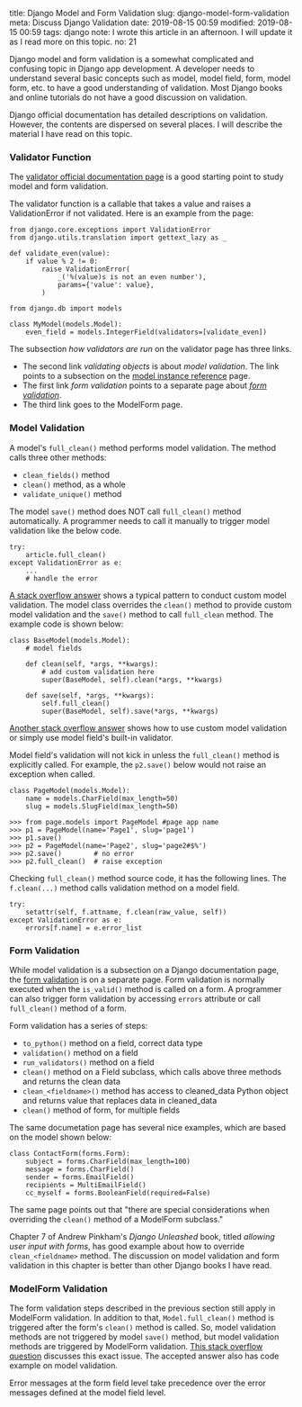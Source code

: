 title: Django Model and Form Validation
slug: django-model-form-validation
meta: Discuss Django Validation
date: 2019-08-15 00:59
modified: 2019-08-15 00:59
tags: django
note: I wrote this article in an afternoon. I will update it as I read more on this topic. 
no: 21
 

Django model and form validation is a somewhat complicated and 
confusing topic in Django app development.  A developer needs to understand 
several basic concepts such as model, model field, form, model form, etc. to 
have a good understanding of validation.  Most Django books and online tutorials 
do not have a good discussion on validation. 

Django official documentation has detailed descriptions on validation. 
However, the contents are dispersed on several places.  I will describe the 
material I have read on this topic. 

### Validator Function

The 
[validator official documentation page](https://docs.djangoproject.com/en/2.2/ref/validators/#django.core.validators.EmailValidator) 
is a good starting point to study model and form validation. 

The validator function is a callable that takes a value and raises a 
ValidationError if not validated. Here is an example from the page:

```
from django.core.exceptions import ValidationError
from django.utils.translation import gettext_lazy as _

def validate_even(value):
    if value % 2 != 0:
        raise ValidationError(
            _('%(value)s is not an even number'),
            params={'value': value},
        )

from django.db import models

class MyModel(models.Model):
    even_field = models.IntegerField(validators=[validate_even])
```

The subsection *how validators are run* on the validator
page has three links. 

* The second link *validating objects* is about 
*model validation*.  The link points to a subsection on the 
[model instance reference](https://docs.djangoproject.com/en/2.2/ref/models/instances/#validating-objects) 
page. 
* The first link *form validation* points 
to a separate page about 
[*form validation*](https://docs.djangoproject.com/en/2.2/ref/forms/validation/). 
* The third link goes to the ModelForm page. 

### Model Validation

A model's `full_clean()` method performs model validation. The method calls 
three other methods:

* `clean_fields()` method
* `clean()` method, as a whole
* `validate_unique()` method

The model `save()` method does NOT call `full_clean()` method automatically. 
A programmer needs to call it manually to trigger model validation like 
the below code.

```
try:
    article.full_clean()
except ValidationError as e:
    ...
    # handle the error
``` 

[A stack overflow answer](https://stackoverflow.com/questions/7366363/adding-custom-django-model-validation) 
shows a typical pattern to conduct custom model validation. The model class overrides the 
`clean()` method to provide custom model validation and the `save()` method 
to call `full_clean` method.  The example code is shown below:

```
class BaseModel(models.Model):
    # model fields 

    def clean(self, *args, **kwargs):
        # add custom validation here
        super(BaseModel, self).clean(*args, **kwargs)

    def save(self, *args, **kwargs):
        self.full_clean()
        super(BaseModel, self).save(*args, **kwargs)
```

[Another stack overflow answer](https://stackoverflow.com/questions/42003866/django-validation-at-model-not-forms-level) 
shows how to use custom model validation or simply use model field's built-in 
validator.

Model field's validation will not kick in unless the `full_clean()` method 
is explicitly called. For example, the `p2.save()` below would not raise an 
exception when called. 

```
class PageModel(models.Model):
    name = models.CharField(max_length=50)
    slug = models.SlugField(max_length=50)

>>> from page.models import PageModel #page app name
>>> p1 = PageModel(name='Page1', slug='page1')
>>> p1.save()
>>> p2 = PageModel(name='Page2', slug='page2#$%')
>>> p2.save()        # no error
>>> p2.full_clean()  # raise exception
```

Checking `full_clean()` method source code, it has the following lines. 
The `f.clean(...)` method calls validation method on a model field.

```
try:
    setattr(self, f.attname, f.clean(raw_value, self))
except ValidationError as e:
    errors[f.name] = e.error_list
```

### Form Validation

While model validation is a subsection on a Django documentation page, the 
[form validation](https://docs.djangoproject.com/en/2.2/ref/forms/validation/) 
is on a separate page. Form validation is normally executed when the `is_valid()` 
method is called on a form. A programmer can also trigger form validation 
by accessing `errors` attribute or call `full_clean()` method of a form.

Form validation has a series of steps:

* `to_python()` method on a field, correct data type
* `validation()` method on a field
* `run_validators()` method on a field
* `clean()` method on a Field subclass, which calls above three methods and returns the clean data
* `clean_<fieldname>()` method has access to cleaned\_data Python object and returns value that replaces data in cleaned\_data
* `clean()` method of form, for multiple fields

The same documetation page has several nice examples, which are based on the 
model shown below:

```
class ContactForm(forms.Form):
    subject = forms.CharField(max_length=100)
    message = forms.CharField()
    sender = forms.EmailField()
    recipients = MultiEmailField()
    cc_myself = forms.BooleanField(required=False)
```

The same page points out that "there are special considerations when overriding 
the `clean()` method of a ModelForm subclass."

Chapter 7 of Andrew Pinkham's *Django Unleashed* book, titled *allowing user 
input with forms*, has good example about how to override `clean_<fieldname>` 
method. The discussion on model validation and form validation in this chapter 
is better than other Django books I have read.  

### ModelForm Validation

The form validation steps described in the previous section still apply in 
ModelForm validation.  In addition to that, `Model.full_clean()` method is 
triggered after the form's `clean()` method is called. So, model validation 
methods are not triggered by model `save()` method, but model validation methods 
are triggered by ModelForm validation. 
[This stack overflow question](https://stackoverflow.com/questions/40881708/django-model-validator-not-working-on-create) 
discusses this exact issue. The accepted answer also has code example on 
model validation. 

Error messages at the form field level take precedence over the error messages 
defined at the model field level. 


